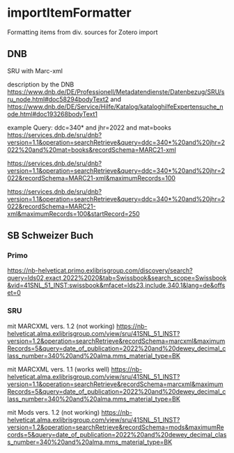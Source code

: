# importItemFormatter
Formatting items from div. sources for Zotero import 


## DNB
SRU with Marc-xml

description by the DNB
https://www.dnb.de/DE/Professionell/Metadatendienste/Datenbezug/SRU/sru_node.html#doc58294bodyText2
and 
https://www.dnb.de/DE/Service/Hilfe/Katalog/kataloghilfeExpertensuche_node.html#doc193268bodyText1


example
Query: ddc=340* and jhr=2022 and mat=books
https://services.dnb.de/sru/dnb?version=1.1&operation=searchRetrieve&query=ddc=340*%20and%20jhr=2022%20and%20mat=books&recordSchema=MARC21-xml

https://services.dnb.de/sru/dnb?version=1.1&operation=searchRetrieve&query=ddc=340*%20and%20jhr=2022&recordSchema=MARC21-xml&maximumRecords=100

https://services.dnb.de/sru/dnb?version=1.1&operation=searchRetrieve&query=ddc=340*%20and%20jhr=2022&recordSchema=MARC21-xml&maximumRecords=100&startRecord=250

## SB Schweizer Buch


### Primo
https://nb-helveticat.primo.exlibrisgroup.com/discovery/search?query=lds02,exact,2022%2020&tab=Swissbook&search_scope=Swissbook&vid=41SNL_51_INST:swissbook&mfacet=lds23,include,340,1&lang=de&offset=0

### SRU
mit MARCXML vers. 1.2 (not working)
https://nb-helveticat.alma.exlibrisgroup.com/view/sru/41SNL_51_INST?version=1.2&operation=searchRetrieve&recordSchema=marcxml&maximumRecords=5&query=date_of_publication=2022%20and%20dewey_decimal_class_number=340%20and%20alma.mms_material_type=BK

mit MARCXML vers. 1.1 (works well)
https://nb-helveticat.alma.exlibrisgroup.com/view/sru/41SNL_51_INST?version=1.1&operation=searchRetrieve&recordSchema=marcxml&maximumRecords=5&query=date_of_publication=2022%20and%20dewey_decimal_class_number=340%20and%20alma.mms_material_type=BK

mit Mods vers. 1.2 (not working)
https://nb-helveticat.alma.exlibrisgroup.com/view/sru/41SNL_51_INST?version=1.2&operation=searchRetrieve&recordSchema=mods&maximumRecords=5&query=date_of_publication=2022%20and%20dewey_decimal_class_number=340%20and%20alma.mms_material_type=BK

